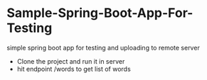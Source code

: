 # Sample-Spring-Boot-App-For-Testing
simple spring boot app for testing and uploading to remote server
* Clone the project and run it in server
* hit endpoint /words to get list of words
